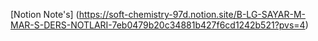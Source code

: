 [Notion Note's] (https://soft-chemistry-97d.notion.site/B-LG-SAYAR-M-MAR-S-DERS-NOTLARI-7eb0479b20c34881b427f6cd1242b521?pvs=4)
